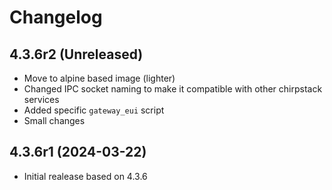 # Changelog

## 4.3.6r2 (Unreleased)

* Move to alpine based image (lighter)
* Changed IPC socket naming to make it compatible with other chirpstack services
* Added specific `gateway_eui` script
* Small changes

## 4.3.6r1 (2024-03-22)

* Initial realease based on 4.3.6
